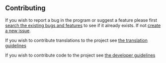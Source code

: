 ## Contributing

If you wish to report a bug in the program or suggest a feature please first [search the existing bugs and features](https://github.com/Amulet-Team/Amulet-Map-Editor/issues) to see if it already exists.
If not [create a new issue](https://github.com/Amulet-Team/Amulet-Map-Editor/issues/new/choose).

If you wish to contribute translations to the project see [the translation guidelines](contributing/lang.md)

If you wish to contribute code to the project see [the developer guidelines](contributing/dev.md)
